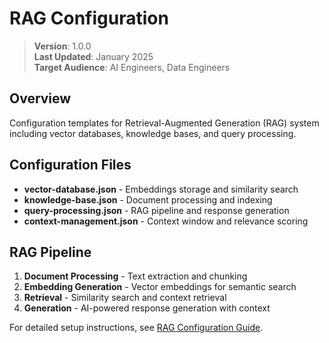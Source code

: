 # RAG Configuration

> **Version**: 1.0.0  
> **Last Updated**: January 2025  
> **Target Audience**: AI Engineers, Data Engineers  

## Overview

Configuration templates for Retrieval-Augmented Generation (RAG) system including vector databases, knowledge bases, and query processing.

## Configuration Files

- **vector-database.json** - Embeddings storage and similarity search
- **knowledge-base.json** - Document processing and indexing
- **query-processing.json** - RAG pipeline and response generation
- **context-management.json** - Context window and relevance scoring

## RAG Pipeline

1. **Document Processing** - Text extraction and chunking
2. **Embedding Generation** - Vector embeddings for semantic search
3. **Retrieval** - Similarity search and context retrieval
4. **Generation** - AI-powered response generation with context

For detailed setup instructions, see [RAG Configuration Guide](../../configuration/RAG.md).